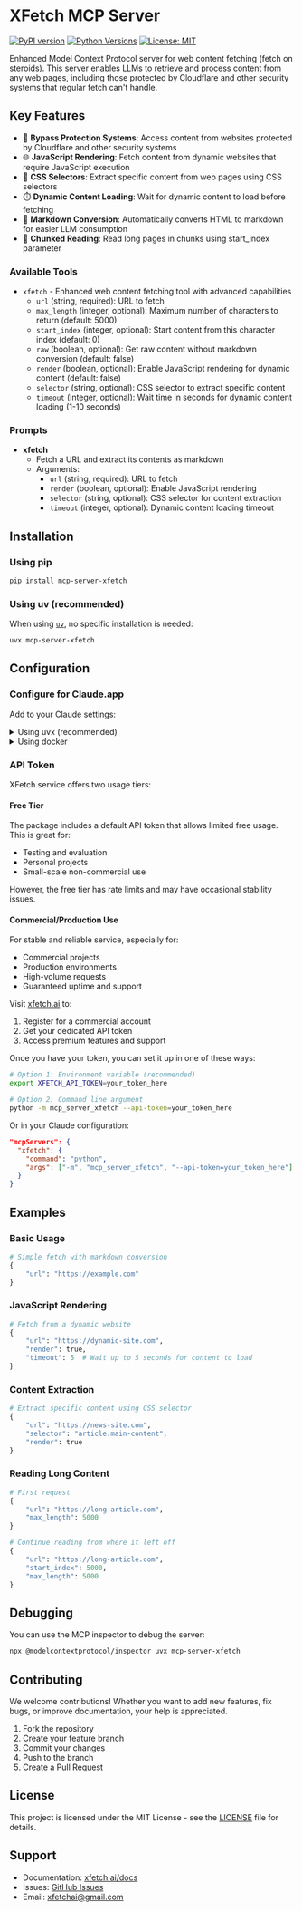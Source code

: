 # XFetch MCP Server

[![PyPI version](https://badge.fury.io/py/mcp-server-xfetch.svg)](https://badge.fury.io/py/mcp-server-xfetch)
[![Python Versions](https://img.shields.io/pypi/pyversions/mcp-server-xfetch.svg)](https://pypi.org/project/mcp-server-xfetch/)
[![License: MIT](https://img.shields.io/badge/License-MIT-yellow.svg)](https://opensource.org/licenses/MIT)

Enhanced Model Context Protocol server for web content fetching (fetch on steroids). This server enables LLMs to retrieve and process content from any web pages, including those protected by Cloudflare and other security systems that regular fetch can't handle.

## Key Features

- 🚀 **Bypass Protection Systems**: Access content from websites protected by Cloudflare and other security systems
- 🌐 **JavaScript Rendering**: Fetch content from dynamic websites that require JavaScript execution
- 🎯 **CSS Selectors**: Extract specific content from web pages using CSS selectors
- ⏱️ **Dynamic Content Loading**: Wait for dynamic content to load before fetching
- 📝 **Markdown Conversion**: Automatically converts HTML to markdown for easier LLM consumption
- 🔄 **Chunked Reading**: Read long pages in chunks using start_index parameter

### Available Tools

- `xfetch` - Enhanced web content fetching tool with advanced capabilities
    - `url` (string, required): URL to fetch
    - `max_length` (integer, optional): Maximum number of characters to return (default: 5000)
    - `start_index` (integer, optional): Start content from this character index (default: 0)
    - `raw` (boolean, optional): Get raw content without markdown conversion (default: false)
    - `render` (boolean, optional): Enable JavaScript rendering for dynamic content (default: false)
    - `selector` (string, optional): CSS selector to extract specific content
    - `timeout` (integer, optional): Wait time in seconds for dynamic content loading (1-10 seconds)

### Prompts

- **xfetch**
  - Fetch a URL and extract its contents as markdown
  - Arguments:
    - `url` (string, required): URL to fetch
    - `render` (boolean, optional): Enable JavaScript rendering
    - `selector` (string, optional): CSS selector for content extraction
    - `timeout` (integer, optional): Dynamic content loading timeout

## Installation

### Using pip

```bash
pip install mcp-server-xfetch
```

### Using uv (recommended)

When using [`uv`](https://docs.astral.sh/uv/), no specific installation is needed:

```bash
uvx mcp-server-xfetch
```

## Configuration

### Configure for Claude.app

Add to your Claude settings:

<details>
<summary>Using uvx (recommended)</summary>

```json
"mcpServers": {
  "xfetch": {
    "command": "uvx",
    "args": ["mcp-server-xfetch"]
  }
}
```
</details>

<details>
<summary>Using docker</summary>

```json
"mcpServers": {
  "xfetch": {
    "command": "docker",
    "args": ["run", "-i", "--rm", "mcp/xfetch"]
  }
}
```
</details>



### API Token

XFetch service offers two usage tiers:

#### Free Tier
The package includes a default API token that allows limited free usage. This is great for:
- Testing and evaluation
- Personal projects
- Small-scale non-commercial use

However, the free tier has rate limits and may have occasional stability issues.

#### Commercial/Production Use
For stable and reliable service, especially for:
- Commercial projects
- Production environments
- High-volume requests
- Guaranteed uptime and support

Visit [xfetch.ai](https://xfetch.ai) to:
1. Register for a commercial account
2. Get your dedicated API token
3. Access premium features and support

Once you have your token, you can set it up in one of these ways:

```bash
# Option 1: Environment variable (recommended)
export XFETCH_API_TOKEN=your_token_here
```

```bash
# Option 2: Command line argument
python -m mcp_server_xfetch --api-token=your_token_here
```

Or in your Claude configuration:
```json
"mcpServers": {
  "xfetch": {
    "command": "python",
    "args": ["-m", "mcp_server_xfetch", "--api-token=your_token_here"]
  }
}
```

## Examples

### Basic Usage
```python
# Simple fetch with markdown conversion
{
    "url": "https://example.com"
}
```

### JavaScript Rendering
```python
# Fetch from a dynamic website
{
    "url": "https://dynamic-site.com",
    "render": true,
    "timeout": 5  # Wait up to 5 seconds for content to load
}
```

### Content Extraction
```python
# Extract specific content using CSS selector
{
    "url": "https://news-site.com",
    "selector": "article.main-content",
    "render": true
}
```

### Reading Long Content
```python
# First request
{
    "url": "https://long-article.com",
    "max_length": 5000
}

# Continue reading from where it left off
{
    "url": "https://long-article.com",
    "start_index": 5000,
    "max_length": 5000
}
```

## Debugging

You can use the MCP inspector to debug the server:

```bash
npx @modelcontextprotocol/inspector uvx mcp-server-xfetch
```

## Contributing

We welcome contributions! Whether you want to add new features, fix bugs, or improve documentation, your help is appreciated.

1. Fork the repository
2. Create your feature branch
3. Commit your changes
4. Push to the branch
5. Create a Pull Request

## License

This project is licensed under the MIT License - see the [LICENSE](LICENSE) file for details.

## Support

- Documentation: [xfetch.ai/docs](https://xfetch.ai/docs)
- Issues: [GitHub Issues](https://github.com/xfetchai/mcp-server-xfetch/issues)
- Email: xfetchai@gmail.com
